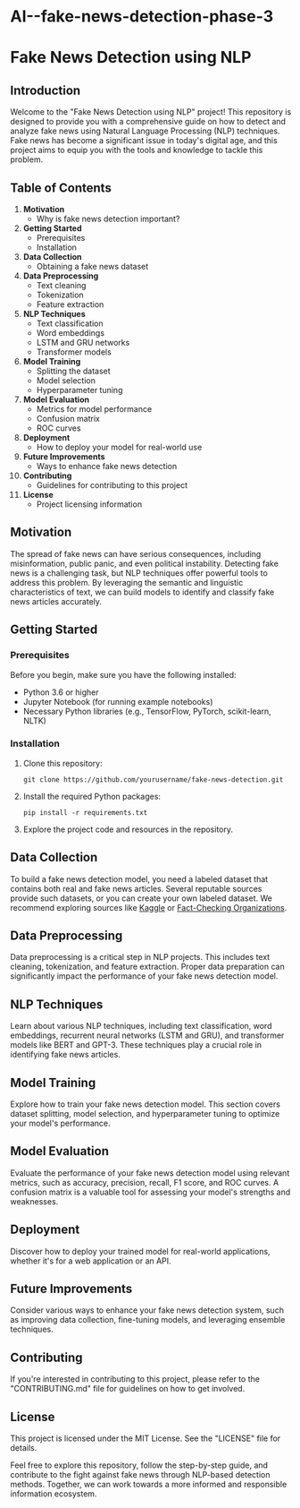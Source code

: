 # AI--fake-news-detection-phase-3
# Fake News Detection using NLP

## Introduction

Welcome to the "Fake News Detection using NLP" project! This repository is designed to provide you with a comprehensive guide on how to detect and analyze fake news using Natural Language Processing (NLP) techniques. Fake news has become a significant issue in today's digital age, and this project aims to equip you with the tools and knowledge to tackle this problem.

## Table of Contents

1. **Motivation**
    - Why is fake news detection important?
2. **Getting Started**
    - Prerequisites
    - Installation
3. **Data Collection**
    - Obtaining a fake news dataset
4. **Data Preprocessing**
    - Text cleaning
    - Tokenization
    - Feature extraction
5. **NLP Techniques**
    - Text classification
    - Word embeddings
    - LSTM and GRU networks
    - Transformer models
6. **Model Training**
    - Splitting the dataset
    - Model selection
    - Hyperparameter tuning
7. **Model Evaluation**
    - Metrics for model performance
    - Confusion matrix
    - ROC curves
8. **Deployment**
    - How to deploy your model for real-world use
9. **Future Improvements**
    - Ways to enhance fake news detection
10. **Contributing**
    - Guidelines for contributing to this project
11. **License**
    - Project licensing information

## Motivation

The spread of fake news can have serious consequences, including misinformation, public panic, and even political instability. Detecting fake news is a challenging task, but NLP techniques offer powerful tools to address this problem. By leveraging the semantic and linguistic characteristics of text, we can build models to identify and classify fake news articles accurately.

## Getting Started

### Prerequisites

Before you begin, make sure you have the following installed:

- Python 3.6 or higher
- Jupyter Notebook (for running example notebooks)
- Necessary Python libraries (e.g., TensorFlow, PyTorch, scikit-learn, NLTK)

### Installation

1. Clone this repository:
   ```
   git clone https://github.com/yourusername/fake-news-detection.git
   ```

2. Install the required Python packages:
   ```
   pip install -r requirements.txt
   ```

3. Explore the project code and resources in the repository.

## Data Collection

To build a fake news detection model, you need a labeled dataset that contains both real and fake news articles. Several reputable sources provide such datasets, or you can create your own labeled dataset. We recommend exploring sources like [Kaggle](https://www.kaggle.com/datasets) or [Fact-Checking Organizations](https://www.poynter.org/ifcn).

## Data Preprocessing

Data preprocessing is a critical step in NLP projects. This includes text cleaning, tokenization, and feature extraction. Proper data preparation can significantly impact the performance of your fake news detection model.

## NLP Techniques

Learn about various NLP techniques, including text classification, word embeddings, recurrent neural networks (LSTM and GRU), and transformer models like BERT and GPT-3. These techniques play a crucial role in identifying fake news articles.

## Model Training

Explore how to train your fake news detection model. This section covers dataset splitting, model selection, and hyperparameter tuning to optimize your model's performance.

## Model Evaluation

Evaluate the performance of your fake news detection model using relevant metrics, such as accuracy, precision, recall, F1 score, and ROC curves. A confusion matrix is a valuable tool for assessing your model's strengths and weaknesses.

## Deployment

Discover how to deploy your trained model for real-world applications, whether it's for a web application or an API.

## Future Improvements

Consider various ways to enhance your fake news detection system, such as improving data collection, fine-tuning models, and leveraging ensemble techniques.

## Contributing

If you're interested in contributing to this project, please refer to the "CONTRIBUTING.md" file for guidelines on how to get involved.

## License

This project is licensed under the MIT License. See the "LICENSE" file for details.

Feel free to explore this repository, follow the step-by-step guide, and contribute to the fight against fake news through NLP-based detection methods. Together, we can work towards a more informed and responsible information ecosystem.
